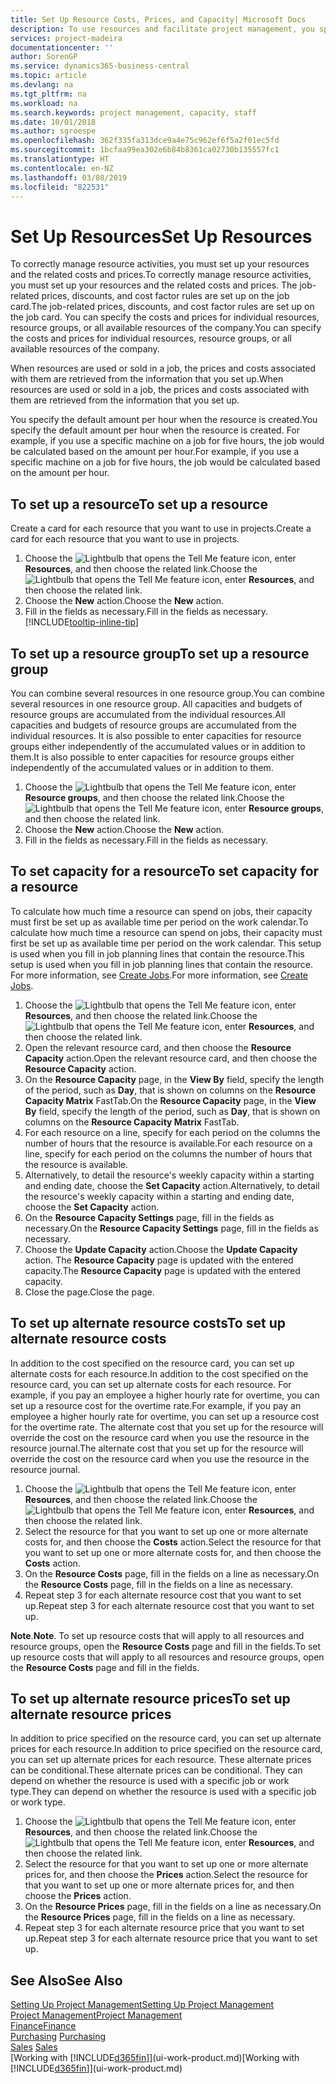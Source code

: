 ```yaml
---
title: Set Up Resource Costs, Prices, and Capacity| Microsoft Docs
description: To use resources and facilitate project management, you specify costs and prices for individual resources or resource groups, and set the resource capacity.
services: project-madeira
documentationcenter: ''
author: SorenGP
ms.service: dynamics365-business-central
ms.topic: article
ms.devlang: na
ms.tgt_pltfrm: na
ms.workload: na
ms.search.keywords: project management, capacity, staff
ms.date: 10/01/2018
ms.author: sgroespe
ms.openlocfilehash: 362f335fa313dce9a4e75c962ef6f5a2f01ec5fd
ms.sourcegitcommit: 1bcfaa99ea302e6b84b8361ca02730b135557fc1
ms.translationtype: HT
ms.contentlocale: en-NZ
ms.lasthandoff: 03/08/2019
ms.locfileid: "822531"
---
```

# <a name="set-up-resources"></a><span data-ttu-id="582ff-103">Set Up Resources</span><span class="sxs-lookup"><span data-stu-id="582ff-103">Set Up Resources</span></span>
<span data-ttu-id="582ff-104">To correctly manage resource activities, you must set up your resources and the related costs and prices.</span><span class="sxs-lookup"><span data-stu-id="582ff-104">To correctly manage resource activities, you must set up your resources and the related costs and prices.</span></span> <span data-ttu-id="582ff-105">The job-related prices, discounts, and cost factor rules are set up on the job card.</span><span class="sxs-lookup"><span data-stu-id="582ff-105">The job-related prices, discounts, and cost factor rules are set up on the job card.</span></span> <span data-ttu-id="582ff-106">You can specify the costs and prices for individual resources, resource groups, or all available resources of the company.</span><span class="sxs-lookup"><span data-stu-id="582ff-106">You can specify the costs and prices for individual resources, resource groups, or all available resources of the company.</span></span>

<span data-ttu-id="582ff-107">When resources are used or sold in a job, the prices and costs associated with them are retrieved from the information that you set up.</span><span class="sxs-lookup"><span data-stu-id="582ff-107">When resources are used or sold in a job, the prices and costs associated with them are retrieved from the information that you set up.</span></span>

<span data-ttu-id="582ff-108">You specify the default amount per hour when the resource is created.</span><span class="sxs-lookup"><span data-stu-id="582ff-108">You specify the default amount per hour when the resource is created.</span></span> <span data-ttu-id="582ff-109">For example, if you use a specific machine on a job for five hours, the job would be calculated based on the amount per hour.</span><span class="sxs-lookup"><span data-stu-id="582ff-109">For example, if you use a specific machine on a job for five hours, the job would be calculated based on the amount per hour.</span></span>

## <a name="to-set-up-a-resource"></a><span data-ttu-id="582ff-110">To set up a resource</span><span class="sxs-lookup"><span data-stu-id="582ff-110">To set up a resource</span></span>
<span data-ttu-id="582ff-111">Create a card for each resource that you want to use in projects.</span><span class="sxs-lookup"><span data-stu-id="582ff-111">Create a card for each resource that you want to use in projects.</span></span>

1. <span data-ttu-id="582ff-112">Choose the ![Lightbulb that opens the Tell Me feature](media/ui-search/search_small.png "Tell me what you want to do") icon, enter **Resources**, and then choose the related link.</span><span class="sxs-lookup"><span data-stu-id="582ff-112">Choose the ![Lightbulb that opens the Tell Me feature](media/ui-search/search_small.png "Tell me what you want to do") icon, enter **Resources**, and then choose the related link.</span></span>
2. <span data-ttu-id="582ff-113">Choose the **New** action.</span><span class="sxs-lookup"><span data-stu-id="582ff-113">Choose the **New** action.</span></span>
3. <span data-ttu-id="582ff-114">Fill in the fields as necessary.</span><span class="sxs-lookup"><span data-stu-id="582ff-114">Fill in the fields as necessary.</span></span> [!INCLUDE[tooltip-inline-tip](includes/tooltip-inline-tip_md.md)]  

## <a name="to-set-up-a-resource-group"></a><span data-ttu-id="582ff-115">To set up a resource group</span><span class="sxs-lookup"><span data-stu-id="582ff-115">To set up a resource group</span></span>
<span data-ttu-id="582ff-116">You can combine several resources in one resource group.</span><span class="sxs-lookup"><span data-stu-id="582ff-116">You can combine several resources in one resource group.</span></span> <span data-ttu-id="582ff-117">All capacities and budgets of resource groups are accumulated from the individual resources.</span><span class="sxs-lookup"><span data-stu-id="582ff-117">All capacities and budgets of resource groups are accumulated from the individual resources.</span></span> <span data-ttu-id="582ff-118">It is also possible to enter capacities for resource groups either independently of the accumulated values or in addition to them.</span><span class="sxs-lookup"><span data-stu-id="582ff-118">It is also possible to enter capacities for resource groups either independently of the accumulated values or in addition to them.</span></span>

1. <span data-ttu-id="582ff-119">Choose the ![Lightbulb that opens the Tell Me feature](media/ui-search/search_small.png "Tell me what you want to do") icon, enter **Resource groups**, and then choose the related link.</span><span class="sxs-lookup"><span data-stu-id="582ff-119">Choose the ![Lightbulb that opens the Tell Me feature](media/ui-search/search_small.png "Tell me what you want to do") icon, enter **Resource groups**, and then choose the related link.</span></span>
2. <span data-ttu-id="582ff-120">Choose the **New** action.</span><span class="sxs-lookup"><span data-stu-id="582ff-120">Choose the **New** action.</span></span>
3. <span data-ttu-id="582ff-121">Fill in the fields as necessary.</span><span class="sxs-lookup"><span data-stu-id="582ff-121">Fill in the fields as necessary.</span></span>

## <a name="to-set-capacity-for-a-resource"></a><span data-ttu-id="582ff-122">To set capacity for a resource</span><span class="sxs-lookup"><span data-stu-id="582ff-122">To set capacity for a resource</span></span>
<span data-ttu-id="582ff-123">To calculate how much time a resource can spend on jobs, their capacity must first be set up as available time per period on the work calendar.</span><span class="sxs-lookup"><span data-stu-id="582ff-123">To calculate how much time a resource can spend on jobs, their capacity must first be set up as available time per period on the work calendar.</span></span> <span data-ttu-id="582ff-124">This setup is used when you fill in job planning lines that contain the resource.</span><span class="sxs-lookup"><span data-stu-id="582ff-124">This setup is used when you fill in job planning lines that contain the resource.</span></span> <span data-ttu-id="582ff-125">For more information, see [Create Jobs](projects-how-create-jobs.md).</span><span class="sxs-lookup"><span data-stu-id="582ff-125">For more information, see [Create Jobs](projects-how-create-jobs.md).</span></span>

1. <span data-ttu-id="582ff-126">Choose the ![Lightbulb that opens the Tell Me feature](media/ui-search/search_small.png "Tell me what you want to do") icon, enter **Resources**, and then choose the related link.</span><span class="sxs-lookup"><span data-stu-id="582ff-126">Choose the ![Lightbulb that opens the Tell Me feature](media/ui-search/search_small.png "Tell me what you want to do") icon, enter **Resources**, and then choose the related link.</span></span>
2. <span data-ttu-id="582ff-127">Open the relevant resource card, and then choose the **Resource Capacity** action.</span><span class="sxs-lookup"><span data-stu-id="582ff-127">Open the relevant resource card, and then choose the **Resource Capacity** action.</span></span>
3. <span data-ttu-id="582ff-128">On the **Resource Capacity** page, in the **View By** field, specify the length of the period, such as **Day**, that is shown on columns on the **Resource Capacity Matrix** FastTab.</span><span class="sxs-lookup"><span data-stu-id="582ff-128">On the **Resource Capacity** page, in the **View By** field, specify the length of the period, such as **Day**, that is shown on columns on the **Resource Capacity Matrix** FastTab.</span></span>
4. <span data-ttu-id="582ff-129">For each resource on a line, specify for each period on the columns the number of hours that the resource is available.</span><span class="sxs-lookup"><span data-stu-id="582ff-129">For each resource on a line, specify for each period on the columns the number of hours that the resource is available.</span></span>
5. <span data-ttu-id="582ff-130">Alternatively, to detail the resource's weekly capacity within a starting and ending date, choose the **Set Capacity** action.</span><span class="sxs-lookup"><span data-stu-id="582ff-130">Alternatively, to detail the resource's weekly capacity within a starting and ending date, choose the **Set Capacity** action.</span></span>
6. <span data-ttu-id="582ff-131">On the **Resource Capacity Settings** page, fill in the fields as necessary.</span><span class="sxs-lookup"><span data-stu-id="582ff-131">On the **Resource Capacity Settings** page, fill in the fields as necessary.</span></span>
7. <span data-ttu-id="582ff-132">Choose the **Update Capacity** action.</span><span class="sxs-lookup"><span data-stu-id="582ff-132">Choose the **Update Capacity** action.</span></span> <span data-ttu-id="582ff-133">The **Resource Capacity** page is updated with the entered capacity.</span><span class="sxs-lookup"><span data-stu-id="582ff-133">The **Resource Capacity** page is updated with the entered capacity.</span></span>
8. <span data-ttu-id="582ff-134">Close the page.</span><span class="sxs-lookup"><span data-stu-id="582ff-134">Close the page.</span></span>

## <a name="to-set-up-alternate-resource-costs"></a><span data-ttu-id="582ff-135">To set up alternate resource costs</span><span class="sxs-lookup"><span data-stu-id="582ff-135">To set up alternate resource costs</span></span>
<span data-ttu-id="582ff-136">In addition to the cost specified on the resource card, you can set up alternate costs for each resource.</span><span class="sxs-lookup"><span data-stu-id="582ff-136">In addition to the cost specified on the resource card, you can set up alternate costs for each resource.</span></span> <span data-ttu-id="582ff-137">For example, if you pay an employee a higher hourly rate for overtime, you can set up a resource cost for the overtime rate.</span><span class="sxs-lookup"><span data-stu-id="582ff-137">For example, if you pay an employee a higher hourly rate for overtime, you can set up a resource cost for the overtime rate.</span></span> <span data-ttu-id="582ff-138">The alternate cost that you set up for the resource will override the cost on the resource card when you use the resource in the resource journal.</span><span class="sxs-lookup"><span data-stu-id="582ff-138">The alternate cost that you set up for the resource will override the cost on the resource card when you use the resource in the resource journal.</span></span>

1. <span data-ttu-id="582ff-139">Choose the ![Lightbulb that opens the Tell Me feature](media/ui-search/search_small.png "Tell me what you want to do") icon, enter **Resources**, and then choose the related link.</span><span class="sxs-lookup"><span data-stu-id="582ff-139">Choose the ![Lightbulb that opens the Tell Me feature](media/ui-search/search_small.png "Tell me what you want to do") icon, enter **Resources**, and then choose the related link.</span></span>  
2. <span data-ttu-id="582ff-140">Select the resource for that you want to set up one or more alternate costs for, and then choose the **Costs** action.</span><span class="sxs-lookup"><span data-stu-id="582ff-140">Select the resource for that you want to set up one or more alternate costs for, and then choose the **Costs** action.</span></span>  
3. <span data-ttu-id="582ff-141">On the **Resource Costs** page, fill in the fields on a line as necessary.</span><span class="sxs-lookup"><span data-stu-id="582ff-141">On the **Resource Costs** page, fill in the fields on a line as necessary.</span></span>  
4. <span data-ttu-id="582ff-142">Repeat step 3 for each alternate resource cost that you want to set up.</span><span class="sxs-lookup"><span data-stu-id="582ff-142">Repeat step 3 for each alternate resource cost that you want to set up.</span></span>

<span data-ttu-id="582ff-143">**Note**.</span><span class="sxs-lookup"><span data-stu-id="582ff-143">**Note**.</span></span> <span data-ttu-id="582ff-144">To set up resource costs that will apply to all resources and resource groups, open the **Resource Costs** page and fill in the fields.</span><span class="sxs-lookup"><span data-stu-id="582ff-144">To set up resource costs that will apply to all resources and resource groups, open the **Resource Costs** page and fill in the fields.</span></span>

## <a name="to-set-up-alternate-resource-prices"></a><span data-ttu-id="582ff-145">To set up alternate resource prices</span><span class="sxs-lookup"><span data-stu-id="582ff-145">To set up alternate resource prices</span></span>
<span data-ttu-id="582ff-146">In addition to price specified on the resource card, you can set up alternate prices for each resource.</span><span class="sxs-lookup"><span data-stu-id="582ff-146">In addition to price specified on the resource card, you can set up alternate prices for each resource.</span></span> <span data-ttu-id="582ff-147">These alternate prices can be conditional.</span><span class="sxs-lookup"><span data-stu-id="582ff-147">These alternate prices can be conditional.</span></span> <span data-ttu-id="582ff-148">They can depend on whether the resource is used with a specific job or work type.</span><span class="sxs-lookup"><span data-stu-id="582ff-148">They can depend on whether the resource is used with a specific job or work type.</span></span>

1. <span data-ttu-id="582ff-149">Choose the ![Lightbulb that opens the Tell Me feature](media/ui-search/search_small.png "Tell me what you want to do") icon, enter **Resources**, and then choose the related link.</span><span class="sxs-lookup"><span data-stu-id="582ff-149">Choose the ![Lightbulb that opens the Tell Me feature](media/ui-search/search_small.png "Tell me what you want to do") icon, enter **Resources**, and then choose the related link.</span></span>
2. <span data-ttu-id="582ff-150">Select the resource for that you want to set up one or more alternate prices for, and then choose the **Prices** action.</span><span class="sxs-lookup"><span data-stu-id="582ff-150">Select the resource for that you want to set up one or more alternate prices for, and then choose the **Prices** action.</span></span>
3. <span data-ttu-id="582ff-151">On the **Resource Prices** page, fill in the fields on a line as necessary.</span><span class="sxs-lookup"><span data-stu-id="582ff-151">On the **Resource Prices** page, fill in the fields on a line as necessary.</span></span>
4. <span data-ttu-id="582ff-152">Repeat step 3 for each alternate resource price that you want to set up.</span><span class="sxs-lookup"><span data-stu-id="582ff-152">Repeat step 3 for each alternate resource price that you want to set up.</span></span>

## <a name="see-also"></a><span data-ttu-id="582ff-153">See Also</span><span class="sxs-lookup"><span data-stu-id="582ff-153">See Also</span></span>
[<span data-ttu-id="582ff-154">Setting Up Project Management</span><span class="sxs-lookup"><span data-stu-id="582ff-154">Setting Up Project Management</span></span>](projects-setup-projects.md)  
[<span data-ttu-id="582ff-155">Project Management</span><span class="sxs-lookup"><span data-stu-id="582ff-155">Project Management</span></span>](projects-manage-projects.md)  
[<span data-ttu-id="582ff-156">Finance</span><span class="sxs-lookup"><span data-stu-id="582ff-156">Finance</span></span>](finance.md)  
<span data-ttu-id="582ff-157">[Purchasing](purchasing-manage-purchasing.md)       </span><span class="sxs-lookup"><span data-stu-id="582ff-157">[Purchasing](purchasing-manage-purchasing.md)       </span></span>  
<span data-ttu-id="582ff-158">[Sales](sales-manage-sales.md)    </span><span class="sxs-lookup"><span data-stu-id="582ff-158">[Sales](sales-manage-sales.md)    </span></span>  
<span data-ttu-id="582ff-159">[Working with [!INCLUDE[d365fin](includes/d365fin_md.md)]](ui-work-product.md)</span><span class="sxs-lookup"><span data-stu-id="582ff-159">[Working with [!INCLUDE[d365fin](includes/d365fin_md.md)]](ui-work-product.md)</span></span>  
